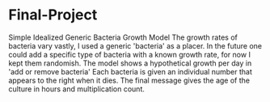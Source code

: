 # Final-Project
Simple Idealized Generic Bacteria Growth Model
The growth rates of bacteria vary vastly, I used a generic 'bacteria' as a placer.  In the future one could add a specific type of bacteria with a known growth rate, for now I kept them randomish.  The model shows a hypothetical growth per day in 'add or remove bacteria'  Each bacteria is given an individual number that appears to the right when it dies. The final message gives the age of the culture in hours and multiplication count.
